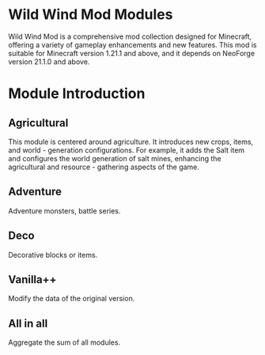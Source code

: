 # Wild Wind Mod Modules

Wild Wind Mod is a comprehensive mod collection designed for Minecraft, offering a variety of gameplay enhancements and new features. This mod is suitable for Minecraft version 1.21.1 and above, and it depends on NeoForge version 21.1.0 and above.

# Module Introduction

## Agricultural

This module is centered around agriculture. It introduces new crops, items, and world - generation configurations. For example, it adds the Salt item and configures the world generation of salt mines, enhancing the agricultural and resource - gathering aspects of the game.


## Adventure
Adventure monsters, battle series.
## Deco
Decorative blocks or items.
## Vanilla++
Modify the data of the original version.
## All in all
Aggregate the sum of all modules.